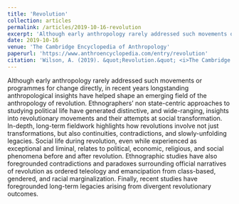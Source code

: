 ```yaml
---
title: 'Revolution'
collection: articles
permalink: /articles/2019-10-16-revolution
excerpt: 'Although early anthropology rarely addressed such movements or programmes for change directly, in recent years longstanding anthropological insights have helped shape an emerging field of the anthropology of revolution....'
date: 2019-10-16
venue: 'The Cambridge Encyclopedia of Anthropology'
paperurl: 'https://www.anthroencyclopedia.com/entry/revolution'
citation: 'Wilson, A. (2019). &quot;Revolution.&quot; <i>The Cambridge Encyclopedia of Anthropology</i>.'
---
```

Although early anthropology rarely addressed such movements or programmes for change directly, in recent years longstanding anthropological insights have helped shape an emerging field of the anthropology of revolution. Ethnographers’ non state-centric approaches to studying political life have generated distinctive, and wide-ranging, insights into revolutionary movements and their attempts at social transformation. In-depth, long-term fieldwork highlights how revolutions involve not just transformations, but also continuities, contradictions, and slowly-unfolding legacies. Social life during revolution, even while experienced as exceptional and liminal, relates to political, economic, religious, and social phenomena before and after revolution. Ethnographic studies have also foregrounded contradictions and paradoxes surrounding official narratives of revolution as ordered teleology and emancipation from class-based, gendered, and racial marginalization. Finally, recent studies have foregrounded long-term legacies arising from divergent revolutionary outcomes.
